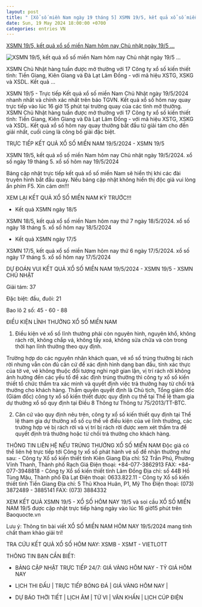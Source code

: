 ```yaml
---
layout: post
title: " [Xổ số miền Nam ngày 19 tháng 5] XSMN 19/5, kết quả xổ số miền Nam hôm nay Chủ nhật ngày 19/5 ..."
date: Sun, 19 May 2024 18:00:00 +0700
categories: entries VN
---
```

[XSMN 19/5, kết quả xổ số miền Nam hôm nay Chủ nhật ngày 19/5 ...](https://baoquocte.vn/xsmn-195-ket-qua-xo-so-mien-nam-hom-nay-chu-nhat-ngay-1952024-xo-so-ngay-19-thang-5-xo-so-hom-nay-1952024-268286.html)

![XSMN 19/5, kết quả xổ số miền Nam hôm nay Chủ nhật ngày 19/5 ...](https://cdn.baoquocte.vn/stores/news_dataimages/dangtuan/102021/29/16/in_social/xsmn-3110-xo-so-mien-nam-hom-nay-chu-nhat-31102021-xo-so-hom-nay-3110.jpg?randTime=1716127420)

XSMN Chủ Nhật hàng tuần được mở thưởng với 17 Công ty xổ số kiến thiết tỉnh: Tiền Giang, Kiên Giang và Đà Lạt Lâm Đồng - với mã hiệu XSTG, XSKG và XSDL. Kết quả ...

XSMN 19/5 - Trực tiếp Kết quả xổ số miền Nam Chủ Nhật ngày 19/5/2024 nhanh nhất và chính xác nhất trên báo TGVN. Kết quả xổ số hôm nay quay trực tiếp vào lúc 16 giờ 15 phút tại trường quay của các tỉnh mở thưởng. XSMN Chủ Nhật hàng tuần được mở thưởng với 17 Công ty xổ số kiến thiết tỉnh: Tiền Giang, Kiên Giang và Đà Lạt Lâm Đồng - với mã hiệu XSTG, XSKG và XSDL. Kết quả xổ số hôm nay quay thưởng bắt đầu từ giải tám cho đến giải nhất, cuối cùng là công bố giải đặc biệt.

TRỰC TIẾP KẾT QUẢ XỔ SỐ MIỀN NAM 19/5/2024 - XSMN 19/5

XSMN 19/5, kết quả xổ số miền Nam hôm nay Chủ nhật ngày 19/5/2024. xổ số ngày 19 tháng 5. xổ số hôm nay 19/5/2024

Bảng cập nhật trực tiếp kết quả xổ số miền Nam sẽ hiển thị khi các đài truyền hình bắt đầu quay. Nếu bảng cập nhật không hiển thị độc giả vui lòng ấn phím F5. Xin cảm ơn!!!

XEM LẠI KẾT QUẢ XỔ SỐ MIỀN NAM KỲ TRƯỚC!!!

- Kết quả XSMN ngày 18/5

XSMN 18/5, kết quả xổ số miền Nam hôm nay thứ 7 ngày 18/5/2024. xổ số ngày 18 tháng 5. xổ số hôm nay 18/5/2024

- Kết quả XSMN ngày 17/5

XSMN 17/5, kết quả xổ số miền Nam hôm nay thứ 6 ngày 17/5/2024. xổ số ngày 17 tháng 5. xổ số hôm nay 17/5/2024

DỰ ĐOÁN VUI KẾT QUẢ XỔ SỐ MIỀN NAM 19/5/2024 - XSMN 19/5 - XSMN CHỦ NHẬT

Giải tám: 37

Đặc biệt: đầu, đuôi: 21

Bao lô 2 số: 45 - 60 - 88

ĐIỀU KIỆN LĨNH THƯỞNG XỔ SỐ MIỀN NAM

1. Điều kiện vé xổ số lĩnh thưởng phải còn nguyên hình, nguyên khổ, không rách rời, không chắp vá, không tẩy xoá, không sửa chữa và còn trong thời hạn lĩnh thưởng theo quy định.

Trường hợp do các nguyên nhân khách quan, vé xổ số trúng thưởng bị rách rời nhưng vẫn còn đủ căn cứ để xác định hình dạng ban đầu, tính xác thực của tờ vé, vé không thuộc đối tượng nghi ngờ gian lận, vị trí rách rời không ảnh hưởng đến các yếu tố để xác định trúng thưởng thì công ty xổ số kiến thiết tổ chức thẩm tra xác minh và quyết định việc trả thưởng hay từ chối trả thưởng cho khách hàng. Thẩm quyền quyết định là Chủ tịch, Tổng giám đốc (Giám đốc) công ty xổ số kiến thiết được quy định cụ thể tại Thể lệ tham gia dự thưởng xổ số quy định tại Điều 8 Thông tư Thông tư 75/2013/TT-BTC.

2. Căn cứ vào quy định nêu trên, công ty xổ số kiến thiết quy định tại Thể lệ tham gia dự thưởng xổ số cụ thể về điều kiện của vé lĩnh thưởng, các trường hợp vé bị rách rời và vị trí bị rách rời được xem xét thẩm tra để quyết định trả thưởng hoặc từ chối trả thưởng cho khách hàng.

THÔNG TIN LIÊN HỆ NẾU TRÚNG THƯỞNG XỔ SỐ MIỀN NAM Độc giả có thể liên hệ trực tiếp tới Công ty xổ số phát hành vé số để nhận thưởng như sau: - Công ty Xổ số kiến thiết tỉnh Kiên Giang Địa chỉ: 52 Trần Phú, Phường Vĩnh Thanh, Thành phố Rạch Giá Điện thoại: +84-077-3862913 FAX: +84-077-3948818 - Công ty Xổ số kiến thiết tỉnh Lâm Đồng Địa chỉ: số 44B Hồ Tùng Mậu, Thành phố Đà Lạt Điện thoại: 0633.822.11 - Công ty Xổ số kiến thiết tỉnh Tiền Giang Địa chỉ: 5 Thủ Khoa Huân, P1, Mỹ Tho Điện thoại: (073) 3872489 - 3885141 FAX: (073) 3884332

XEM KẾT QUẢ XSMN 19/5 - XỔ SỐ HÔM NAY 19/5 và soi cầu XỔ SỐ MIỀN NAM 19/5 được cập nhật trực tiếp hàng ngày vào lúc 16 giờ15 phút trên Baoquocte.vn

Lưu ý: Thông tin bài viết XỔ SỐ MIỀN NAM HÔM NAY 19/5/2024 mang tính chất tham khảo giải trí!

TRA CỨU KẾT QUẢ XỔ SỐ HÔM NAY: XSMB - XSMT - VIETLOTT

THÔNG TIN BẠN CẦN BIẾT:

- BẢNG CẬP NHẬT TRỰC TIẾP 24/7: GIÁ VÀNG HÔM NAY - TỶ GIÁ HÔM NAY

- LỊCH THI ĐẤU | TRỰC TIẾP BÓNG ĐÁ | GIÁ VÀNG HÔM NAY |

- DỰ BÁO THỜI TIẾT | LỊCH ÂM | TỬ VI | VĂN KHẤN | LỊCH CÚP ĐIỆN

